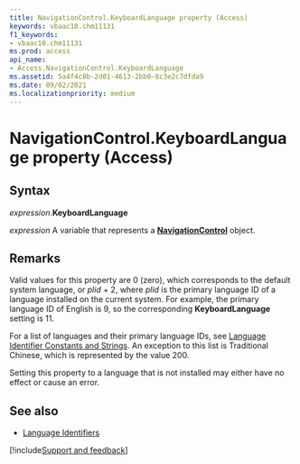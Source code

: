 ```yaml
---
title: NavigationControl.KeyboardLanguage property (Access)
keywords: vbaac10.chm11131
f1_keywords:
- vbaac10.chm11131
ms.prod: access
api_name:
- Access.NavigationControl.KeyboardLanguage
ms.assetid: 5a4f4c8b-2d01-4613-2bb0-8c3e2c7dfda9
ms.date: 09/02/2021
ms.localizationpriority: medium
---
```



# NavigationControl.KeyboardLanguage property (Access)

## Syntax

_expression_.**KeyboardLanguage**

_expression_ A variable that represents a **[NavigationControl](Access.NavigationControl.md)** object.

## Remarks

Valid values for this property are 0 (zero), which corresponds to the default system language, or _plid_ + 2, where _plid_ is the primary language ID of a language installed on the current system. For example, the primary language ID of English is 9, so the corresponding **KeyboardLanguage** setting is 11. 

For a list of languages and their primary language IDs, see [Language Identifier Constants and Strings](https://docs.microsoft.com/windows/desktop/Intl/language-identifier-constants-and-strings). An exception to this list is Traditional Chinese, which is represented by the value 200.

Setting this property to a language that is not installed may either have no effect or cause an error.

## See also

- [Language Identifiers](/windows/desktop/intl/language-identifiers.md)


[!include[Support and feedback](~/includes/feedback-boilerplate.md)]
